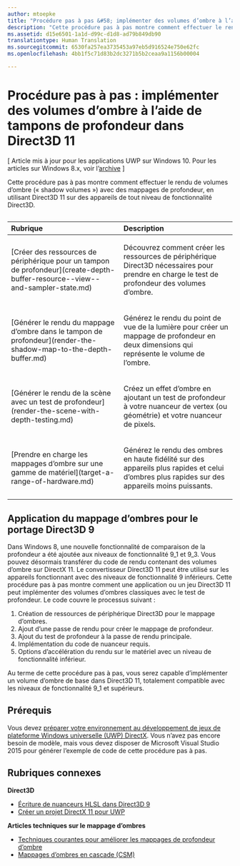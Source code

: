 ```yaml
---
author: mtoepke
title: "Procédure pas à pas &#58; implémenter des volumes d’ombre à l’aide de tampons de profondeur dans Direct3D 11"
description: "Cette procédure pas à pas montre comment effectuer le rendu de volumes d’ombre (« shadow volumes ») avec des mappages de profondeur, en utilisant Direct3D 11 sur des appareils de tout niveau de fonctionnalité Direct3D."
ms.assetid: d15e6501-1a1d-d99c-d1d8-ad79b849db90
translationtype: Human Translation
ms.sourcegitcommit: 6530fa257ea3735453a97eb5d916524e750e62fc
ms.openlocfilehash: 4bb1f5c71d83b2dc3271b5b2ceaa9a1156b00004

---
```


# Procédure pas à pas &#58; implémenter des volumes d’ombre à l’aide de tampons de profondeur dans Direct3D 11


\[ Article mis à jour pour les applications UWP sur Windows 10. Pour les articles sur Windows 8.x, voir l’[archive](http://go.microsoft.com/fwlink/p/?linkid=619132) \]

Cette procédure pas à pas montre comment effectuer le rendu de volumes d’ombre (« shadow volumes ») avec des mappages de profondeur, en utilisant Direct3D 11 sur des appareils de tout niveau de fonctionnalité Direct3D.
## 
<table>
<colgroup>
<col width="50%" />
<col width="50%" />
</colgroup>
<thead>
<tr class="header">
<th align="left">Rubrique</th>
<th align="left">Description</th>
</tr>
</thead>
<tbody>
<tr class="odd">
<td align="left"><p>[Créer des ressources de périphérique pour un tampon de profondeur](create-depth-buffer-resource--view--and-sampler-state.md)</p></td>
<td align="left"><p>Découvrez comment créer les ressources de périphérique Direct3D nécessaires pour prendre en charge le test de profondeur des volumes d’ombre.</p></td>
</tr>
<tr class="even">
<td align="left"><p>[Générer le rendu du mappage d’ombre dans le tampon de profondeur](render-the-shadow-map-to-the-depth-buffer.md)</p></td>
<td align="left"><p>Générez le rendu du point de vue de la lumière pour créer un mappage de profondeur en deux dimensions qui représente le volume de l’ombre.</p></td>
</tr>
<tr class="odd">
<td align="left"><p>[Générer le rendu de la scène avec un test de profondeur](render-the-scene-with-depth-testing.md)</p></td>
<td align="left"><p>Créez un effet d’ombre en ajoutant un test de profondeur à votre nuanceur de vertex (ou géométrie) et votre nuanceur de pixels.</p></td>
</tr>
<tr class="even">
<td align="left"><p>[Prendre en charge les mappages d’ombre sur une gamme de matériel](target-a-range-of-hardware.md)</p></td>
<td align="left"><p>Générez le rendu des ombres en haute fidélité sur des appareils plus rapides et celui d’ombres plus rapides sur des appareils moins puissants.</p></td>
</tr>
</tbody>
</table>

 

## Application du mappage d’ombres pour le portage Direct3D 9


Dans Windows 8, une nouvelle fonctionnalité de comparaison de la profondeur a été ajoutée aux niveaux de fonctionnalité 9\_1 et 9\_3. Vous pouvez désormais transférer du code de rendu contenant des volumes d’ombre sur DirectX 11. Le convertisseur Direct3D 11 peut être utilisé sur les appareils fonctionnant avec des niveaux de fonctionnalité 9 inférieurs. Cette procédure pas à pas montre comment une application ou un jeu Direct3D 11 peut implémenter des volumes d’ombres classiques avec le test de profondeur. Le code couvre le processus suivant :

1.  Création de ressources de périphérique Direct3D pour le mappage d’ombres.
2.  Ajout d’une passe de rendu pour créer le mappage de profondeur.
3.  Ajout du test de profondeur à la passe de rendu principale.
4.  Implémentation du code de nuanceur requis.
5.  Options d’accélération du rendu sur le matériel avec un niveau de fonctionnalité inférieur.

Au terme de cette procédure pas à pas, vous serez capable d’implémenter un volume d’ombre de base dans Direct3D 11, totalement compatible avec les niveaux de fonctionnalité 9\_1 et supérieurs.

## Prérequis


Vous devez [préparer votre environnement au développement de jeux de plateforme Windows universelle (UWP) DirectX](prepare-your-dev-environment-for-windows-store-directx-game-development.md). Vous n’avez pas encore besoin de modèle, mais vous devez disposer de Microsoft Visual Studio 2015 pour générer l’exemple de code de cette procédure pas à pas.

## Rubriques connexes


**Direct3D**

* [Écriture de nuanceurs HLSL dans Direct3D 9](https://msdn.microsoft.com/library/windows/desktop/bb944006)
* [Créer un projet DirectX 11 pour UWP](user-interface.md)

**Articles techniques sur le mappage d’ombres**

* [Techniques courantes pour améliorer les mappages de profondeur d’ombre](https://msdn.microsoft.com/library/windows/desktop/ee416324)
* [Mappages d’ombres en cascade (CSM)](https://msdn.microsoft.com/library/windows/desktop/ee416307)

 

 







<!--HONumber=Jun16_HO4-->


